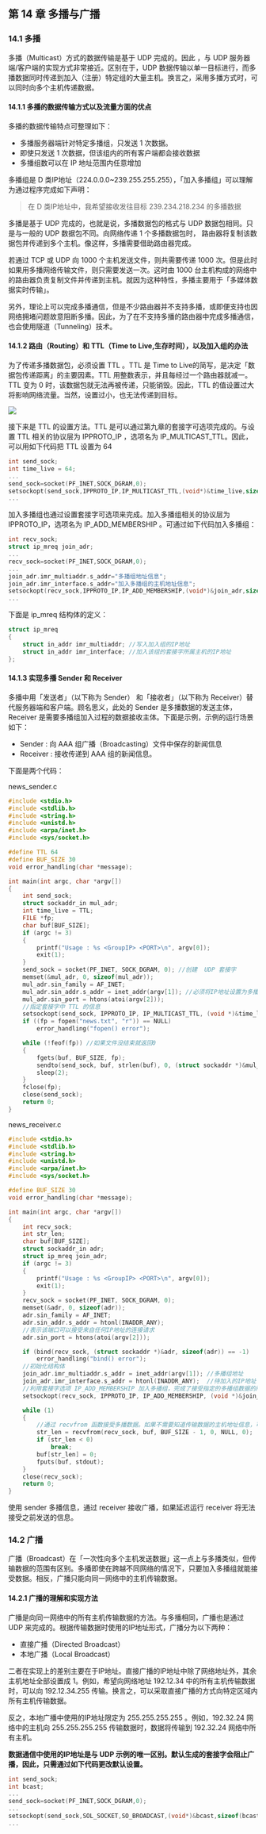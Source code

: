 ## 第 14 章 多播与广播

### 14.1 多播

多播（Multicast）方式的数据传输是基于 UDP 完成的。因此 ，与 UDP 服务器端/客户端的实现方式非常接近。区别在于，UDP 数据传输以单一目标进行，而多播数据同时传递到加入（注册）特定组的大量主机。换言之，采用多播方式时，可以同时向多个主机传递数据。

#### 14.1.1 多播的数据传输方式以及流量方面的优点

多播的数据传输特点可整理如下：

- 多播服务器端针对特定多播组，只发送 1 次数据。
- 即使只发送 1 次数据，但该组内的所有客户端都会接收数据
- 多播组数可以在 IP 地址范围内任意增加

多播组是 D 类IP地址（224.0.0.0~239.255.255.255），「加入多播组」可以理解为通过程序完成如下声明：

> 在 D 类IP地址中，我希望接收发往目标 239.234.218.234 的多播数据

多播是基于 UDP 完成的，也就是说，多播数据包的格式与 UDP 数据包相同。只是与一般的 UDP 数据包不同。向网络传递 1 个多播数据包时，
路由器将复制该数据包并传递到多个主机。像这样，多播需要借助路由器完成。

若通过 TCP 或 UDP 向 1000 个主机发送文件，则共需要传递 1000 次。但是此时如果用多播网络传输文件，则只需要发送一次。这时由 1000 台主机构成的网络中的路由器负责复制文件并传递到主机。就因为这种特性，多播主要用于「多媒体数据实时传输」。

另外，理论上可以完成多播通信，但是不少路由器并不支持多播，或即便支持也因网络拥堵问题故意阻断多播。因此，为了在不支持多播的路由器中完成多播通信，也会使用隧道（Tunneling）技术。

#### 14.1.2 路由（Routing）和 TTL（Time to Live,生存时间），以及加入组的办法

为了传递多播数据包，必须设置 TTL 。TTL 是 Time to Live的简写，是决定「数据包传递距离」的主要因素。TTL 用整数表示，并且每经过一个路由器就减一。TTL 变为 0 时，该数据包就无法再被传递，只能销毁。因此，TTL 的值设置过大将影响网络流量。当然，设置过小，也无法传递到目标。

![](https://i.loli.net/2019/01/27/5c4d3960001eb.png)

接下来是 TTL 的设置方法。TTL 是可以通过第九章的套接字可选项完成的。与设置 TTL 相关的协议层为 IPPROTO_IP ，选项名为 IP_MULTICAST_TTL。因此，可以用如下代码把 TTL 设置为 64

```c
int send_sock;
int time_live = 64;
...
send_sock=socket(PF_INET,SOCK_DGRAM,0);
setsockopt(send_sock,IPPROTO_IP,IP_MULTICAST_TTL,(void*)&time_live,sizeof(time_live);
...
```

加入多播组也通过设置套接字可选项来完成。加入多播组相关的协议层为 IPPROTO_IP，选项名为 IP_ADD_MEMBERSHIP 。可通过如下代码加入多播组：

```c
int recv_sock;
struct ip_mreq join_adr;
...
recv_sock=socket(PF_INET,SOCK_DGRAM,0);
...
join_adr.imr_multiaddr.s_addr="多播组地址信息";
join_adr.imr_interface.s_addr="加入多播组的主机地址信息";
setsockopt(recv_sock,IPPROTO_IP,IP_ADD_MEMBERSHIP,(void*)&join_adr,sizeof(join_adr);
...
```

下面是 ip_mreq 结构体的定义：

```c
struct ip_mreq
{
    struct in_addr imr_multiaddr; //写入加入组的IP地址
    struct in_addr imr_interface; //加入该组的套接字所属主机的IP地址
};
```

#### 14.1.3 实现多播 Sender 和 Receiver

多播中用「发送者」（以下称为 Sender） 和「接收者」（以下称为 Receiver）替代服务器端和客户端。顾名思义，此处的 Sender 是多播数据的发送主体，Receiver 是需要多播组加入过程的数据接收主体。下面是示例，示例的运行场景如下：

- Sender : 向 AAA 组广播（Broadcasting）文件中保存的新闻信息
- Receiver : 接收传递到 AAA 组的新闻信息。

下面是两个代码：

news_sender.c

```c
#include <stdio.h>
#include <stdlib.h>
#include <string.h>
#include <unistd.h>
#include <arpa/inet.h>
#include <sys/socket.h>

#define TTL 64
#define BUF_SIZE 30
void error_handling(char *message);

int main(int argc, char *argv[])
{
    int send_sock;
    struct sockaddr_in mul_adr;
    int time_live = TTL;
    FILE *fp;
    char buf[BUF_SIZE];
    if (argc != 3)
    {
        printf("Usage : %s <GroupIP> <PORT>\n", argv[0]);
        exit(1);
    }
    send_sock = socket(PF_INET, SOCK_DGRAM, 0); //创建  UDP 套接字
    memset(&mul_adr, 0, sizeof(mul_adr));
    mul_adr.sin_family = AF_INET;
    mul_adr.sin_addr.s_addr = inet_addr(argv[1]); //必须将IP地址设置为多播地址
    mul_adr.sin_port = htons(atoi(argv[2]));
    //指定套接字中 TTL 的信息
    setsockopt(send_sock, IPPROTO_IP, IP_MULTICAST_TTL, (void *)&time_live, sizeof(time_live));
    if ((fp = fopen("news.txt", "r")) == NULL)
        error_handling("fopen() error");

    while (!feof(fp)) //如果文件没结束就返回0
    {
        fgets(buf, BUF_SIZE, fp);
        sendto(send_sock, buf, strlen(buf), 0, (struct sockaddr *)&mul_adr, sizeof(mul_adr));
        sleep(2);
    }
    fclose(fp);
    close(send_sock);
    return 0;
}
```

news_receiver.c
```c
#include <stdio.h>
#include <stdlib.h>
#include <string.h>
#include <unistd.h>
#include <arpa/inet.h>
#include <sys/socket.h>

#define BUF_SIZE 30
void error_handling(char *message);

int main(int argc, char *argv[])
{
    int recv_sock;
    int str_len;
    char buf[BUF_SIZE];
    struct sockaddr_in adr;
    struct ip_mreq join_adr;
    if (argc != 3)
    {
        printf("Usage : %s <GroupIP> <PORT>\n", argv[0]);
        exit(1);
    }
    recv_sock = socket(PF_INET, SOCK_DGRAM, 0);
    memset(&adr, 0, sizeof(adr));
    adr.sin_family = AF_INET;
    adr.sin_addr.s_addr = htonl(INADDR_ANY);
    //表示该端口可以接受来自任何IP地址的连接请求
    adr.sin_port = htons(atoi(argv[2]));

    if (bind(recv_sock, (struct sockaddr *)&adr, sizeof(adr)) == -1)
        error_handling("bind() error");
    //初始化结构体
    join_adr.imr_multiaddr.s_addr = inet_addr(argv[1]); //多播组地址
    join_adr.imr_interface.s_addr = htonl(INADDR_ANY);  //待加入的IP地址
    //利用套接字选项 IP_ADD_MEMBERSHIP 加入多播组，完成了接受指定的多播组数据的所有准备
    setsockopt(recv_sock, IPPROTO_IP, IP_ADD_MEMBERSHIP, (void *)&join_adr, sizeof(join_adr));

    while (1)
    {
        //通过 recvfrom 函数接受多播数据。如果不需要知道传输数据的主机地址信息，可以向recvfrom函数的第5 6参数传入 NULL 0
        str_len = recvfrom(recv_sock, buf, BUF_SIZE - 1, 0, NULL, 0);
        if (str_len < 0)
            break;
        buf[str_len] = 0;
        fputs(buf, stdout);
    }
    close(recv_sock);
    return 0;
}
```
使用 sender 多播信息，通过 receiver 接收广播，如果延迟运行 receiver 将无法接受之前发送的信息。


### 14.2 广播

广播（Broadcast）在「一次性向多个主机发送数据」这一点上与多播类似，但传输数据的范围有区别。多播即使在跨越不同网络的情况下，只要加入多播组就能接受数据。相反，广播只能向同一网络中的主机传输数据。

#### 14.2.1 广播的理解和实现方法

广播是向同一网络中的所有主机传输数据的方法。与多播相同，广播也是通过 UDP 来完成的。根据传输数据时使用的IP地址形式，广播分为以下两种：

- 直接广播（Directed Broadcast）
- 本地广播（Local Broadcast）

二者在实现上的差别主要在于IP地址。直接广播的IP地址中除了网络地址外，其余主机地址全部设置成 1。例如，希望向网络地址 192.12.34 中的所有主机传输数据时，可以向 192.12.34.255 传输。换言之，可以采取直接广播的方式向特定区域内所有主机传输数据。

反之，本地广播中使用的IP地址限定为 255.255.255.255 。例如，192.32.24 网络中的主机向 255.255.255.255 传输数据时，数据将传输到 192.32.24 网络中所有主机。

**数据通信中使用的IP地址是与 UDP 示例的唯一区别。默认生成的套接字会阻止广播，因此，只需通过如下代码更改默认设置。**

```c
int send_sock;
int bcast;
...
send_sock=socket(PF_INET,SOCK_DGRAM,0);
...
setsockopt(send_sock,SOL_SOCKET,SO_BROADCAST,(void*)&bcast,sizeof(bcast));
...
```

